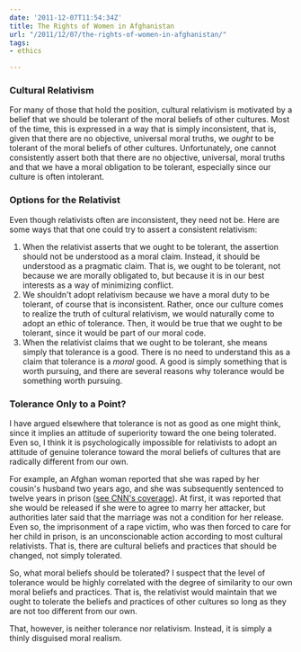 ```yaml
---
date: '2011-12-07T11:54:34Z'
title: The Rights of Women in Afghanistan
url: "/2011/12/07/the-rights-of-women-in-afghanistan/"
tags:
- ethics

---
```

<h3 id="culturalrelativism">Cultural Relativism</h3>
<p>For many of those that hold the position, cultural relativism is motivated by a belief that we should be tolerant of the moral beliefs of other cultures. Most of the time, this is expressed in a way that is simply inconsistent, that is, given that there are no objective, universal moral truths, we <em>ought</em> to be tolerant of the moral beliefs of other cultures. Unfortunately, one cannot consistently assert both that there are no objective, universal, moral truths and that we have a moral obligation to be tolerant, especially since our culture is often intolerant.</p>
<h3 id="optionsfortherelativist">Options for the Relativist</h3>
<p>Even though relativists often are inconsistent, they need not be. Here are some ways that that one could try to assert a consistent relativism:</p>
<ol>
<li>When the relativist asserts that we ought to be tolerant, the assertion should not be understood as a moral claim. Instead, it should be understood as a pragmatic claim. That is, we ought to be tolerant, not because we are morally obligated to, but because it is in our best interests as a way of minimizing conflict.</li>
<li>We shouldn't adopt relativism because we have a moral duty to be tolerant, of course that is inconsistent. Rather, once our culture comes to realize the truth of cultural relativism, we would naturally come to adopt an ethic of tolerance. Then, it would be true that we ought to be tolerant, since it would be part of our moral code.</li>
<li>When the relativist claims that we ought to be tolerant, she means simply that tolerance is a good. There is no need to understand this as a claim that tolerance is a <em>moral</em> good. A good is simply something that is worth pursuing, and there are several reasons why tolerance would be something worth pursuing.</li>
</ol>
<h3 id="toleranceonlytoapoint">Tolerance Only to a Point?</h3>
<p>I have argued elsewhere that tolerance is not as good as one might think, since it implies an attitude of superiority toward the one being tolerated. Even so, I think it is psychologically impossible for relativists to adopt an attitude of genuine tolerance toward the moral beliefs of cultures that are radically different from our own.</p>
<p>For example, an Afghan woman reported that she was raped by her cousin's husband two years ago, and she was subsequently sentenced to twelve years in prison (<a href="http://www.cnn.com/2011/12/01/world/asia/afghanistan-rape-victim/index.html">see CNN's coverage</a>). At first, it was reported that she would be released if she were to agree to marry her attacker, but authorities later said that the marriage was not a condition for her release. Even so, the imprisonment of a rape victim, who was then forced to care for her child in prison, is an unconscionable action according to most cultural relativists. That is, there are cultural beliefs and practices that should be changed, not simply tolerated.</p>
<p>So, what moral beliefs should be tolerated? I suspect that the level of tolerance would be highly correlated with the degree of similarity to our own moral beliefs and practices. That is, the relativist would maintain that we ought to tolerate the beliefs and practices of other cultures so long as they are not too different from our own.</p>
<p>That, however, is neither tolerance nor relativism. Instead, it is simply a thinly disguised moral realism.</p>
